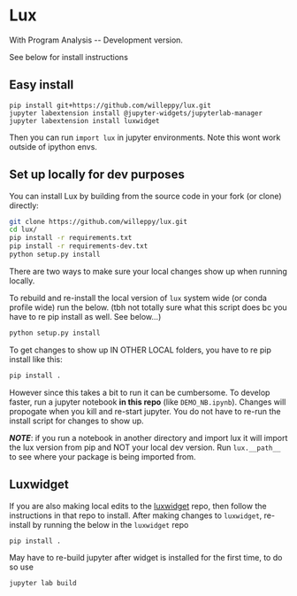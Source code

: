 # Lux 
With Program Analysis -- Development version. 

See below for install instructions

## Easy install
```
pip install git+https://github.com/willeppy/lux.git
jupyter labextension install @jupyter-widgets/jupyterlab-manager
jupyter labextension install luxwidget
```

Then you can run `import lux` in jupyter environments. Note this wont work outside of ipython envs.

## Set up locally for dev purposes

You can install Lux by building from the source code in your fork (or clone) directly:
```bash
git clone https://github.com/willeppy/lux.git
cd lux/
pip install -r requirements.txt
pip install -r requirements-dev.txt
python setup.py install
```

There are two ways to make sure your local changes show up when running locally. 

To rebuild and re-install the local version of `lux` system wide (or conda profile wide) run the below. (tbh not totally sure what this script does bc you have to re pip install as well. See below...)
```bash
python setup.py install
```

To get changes to show up IN OTHER LOCAL folders, you have to re pip install like this:
```bash
pip install .
```

However since this takes a bit to run it can be cumbersome. To develop faster, run a jupyter notebook __in this repo__ (like `DEMO_NB.ipynb`). Changes will propogate when you kill and re-start jupyter. You do not have to re-run the install script for changes to show up.

__*NOTE*__: if you run a notebook in another directory and import lux it will import the lux version from pip and NOT your local dev version. Run `lux.__path__` to see where your package is being imported from.

## Luxwidget

If you are also making local edits to the [luxwidget](https://github.com/willeppy/lux-widget) repo, then follow the instructions in that repo to install. After making changes to `luxwidget`, re-install by running the below in the `luxwidget` repo

```bash
pip install . 
```

May have to re-build jupyter after widget is installed for the first time, to do so use
```bash
jupyter lab build
```
